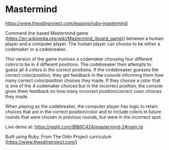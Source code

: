 # Mastermind
https://www.theodinproject.com/lessons/ruby-mastermind

Command line based Mastermind game (https://en.wikipedia.org/wiki/Mastermind_(board_game)) between a human player and a computer player. The human player can choose to be either a codemaker or a codebreaker. 

This version of the game involves a codemaker choosing four different colors to be in 4 different positions. The codebreaker then attempts to guess all 4 colors in the correct positions. If the codebreaker guesses the correct color/position, they get feedback in the console informing them how many correct color/position choices they made. If they choose a color that is one of the 4 codemaker choices but in the incorrect position, the console gives them feedback on how many incorrect position/correct color choices they made.

When playing as the codebreaker, the computer player has logic to retain choices that are in the correct position/color and to include colors in future rounds that were chosen in previous rounds, but were in the incorrect spot.

Live demo at: https://replit.com/@BillC424/mastermind-2#main.rb

Built using Ruby. From The Odin Project curriculum (https://www.theodinproject.com/)
